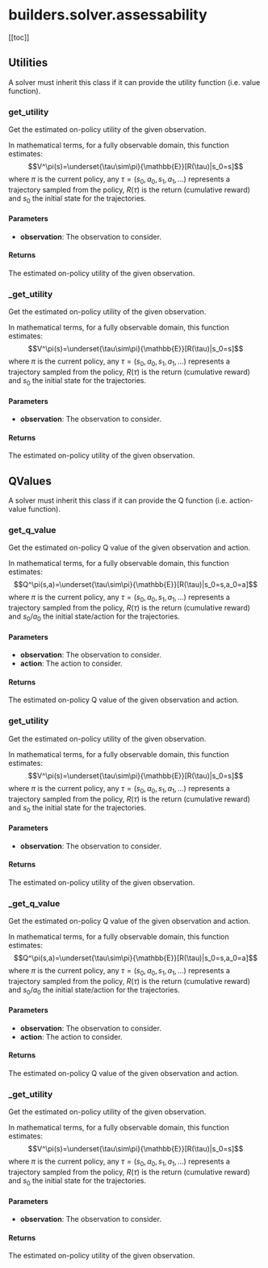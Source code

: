 # builders.solver.assessability

[[toc]]

## Utilities

A solver must inherit this class if it can provide the utility function (i.e. value function).

### get\_utility <Badge text="Utilities" type="tip"/>

<airlaps-signature name= "get_utility" :sig="{'params': [{'name': 'self'}, {'name': 'observation', 'annotation': 'D.T_agent[D.T_observation]'}], 'return': 'D.T_value'}"></airlaps-signature>

Get the estimated on-policy utility of the given observation.

In mathematical terms, for a fully observable domain, this function estimates:
$$V^\pi(s)=\underset{\tau\sim\pi}{\mathbb{E}}[R(\tau)|s_0=s]$$
where $\pi$ is the current policy, any $\tau=(s_0,a_0, s_1, a_1, ...)$ represents a trajectory sampled from
the policy, $R(\tau)$ is the return (cumulative reward) and $s_0$ the initial state for the trajectories.

#### Parameters
- **observation**: The observation to consider.

#### Returns
The estimated on-policy utility of the given observation.

### \_get\_utility <Badge text="Utilities" type="tip"/>

<airlaps-signature name= "_get_utility" :sig="{'params': [{'name': 'self'}, {'name': 'observation', 'annotation': 'D.T_agent[D.T_observation]'}], 'return': 'D.T_value'}"></airlaps-signature>

Get the estimated on-policy utility of the given observation.

In mathematical terms, for a fully observable domain, this function estimates:
$$V^\pi(s)=\underset{\tau\sim\pi}{\mathbb{E}}[R(\tau)|s_0=s]$$
where $\pi$ is the current policy, any $\tau=(s_0,a_0, s_1, a_1, ...)$ represents a trajectory sampled from
the policy, $R(\tau)$ is the return (cumulative reward) and $s_0$ the initial state for the trajectories.

#### Parameters
- **observation**: The observation to consider.

#### Returns
The estimated on-policy utility of the given observation.

## QValues

A solver must inherit this class if it can provide the Q function (i.e. action-value function).

### get\_q\_value <Badge text="QValues" type="tip"/>

<airlaps-signature name= "get_q_value" :sig="{'params': [{'name': 'self'}, {'name': 'observation', 'annotation': 'D.T_agent[D.T_observation]'}, {'name': 'action', 'annotation': 'D.T_agent[D.T_concurrency[D.T_event]]'}], 'return': 'D.T_value'}"></airlaps-signature>

Get the estimated on-policy Q value of the given observation and action.

In mathematical terms, for a fully observable domain, this function estimates:
$$Q^\pi(s,a)=\underset{\tau\sim\pi}{\mathbb{E}}[R(\tau)|s_0=s,a_0=a]$$
where $\pi$ is the current policy, any $\tau=(s_0,a_0, s_1, a_1, ...)$ represents a trajectory sampled from
the policy, $R(\tau)$ is the return (cumulative reward) and $s_0$/$a_0$ the initial state/action for the
trajectories.

#### Parameters
- **observation**: The observation to consider.
- **action**: The action to consider.

#### Returns
The estimated on-policy Q value of the given observation and action.

### get\_utility <Badge text="Utilities" type="warn"/>

<airlaps-signature name= "get_utility" :sig="{'params': [{'name': 'self'}, {'name': 'observation', 'annotation': 'D.T_agent[D.T_observation]'}], 'return': 'D.T_value'}"></airlaps-signature>

Get the estimated on-policy utility of the given observation.

In mathematical terms, for a fully observable domain, this function estimates:
$$V^\pi(s)=\underset{\tau\sim\pi}{\mathbb{E}}[R(\tau)|s_0=s]$$
where $\pi$ is the current policy, any $\tau=(s_0,a_0, s_1, a_1, ...)$ represents a trajectory sampled from
the policy, $R(\tau)$ is the return (cumulative reward) and $s_0$ the initial state for the trajectories.

#### Parameters
- **observation**: The observation to consider.

#### Returns
The estimated on-policy utility of the given observation.

### \_get\_q\_value <Badge text="QValues" type="tip"/>

<airlaps-signature name= "_get_q_value" :sig="{'params': [{'name': 'self'}, {'name': 'observation', 'annotation': 'D.T_agent[D.T_observation]'}, {'name': 'action', 'annotation': 'D.T_agent[D.T_concurrency[D.T_event]]'}], 'return': 'D.T_value'}"></airlaps-signature>

Get the estimated on-policy Q value of the given observation and action.

In mathematical terms, for a fully observable domain, this function estimates:
$$Q^\pi(s,a)=\underset{\tau\sim\pi}{\mathbb{E}}[R(\tau)|s_0=s,a_0=a]$$
where $\pi$ is the current policy, any $\tau=(s_0,a_0, s_1, a_1, ...)$ represents a trajectory sampled from
the policy, $R(\tau)$ is the return (cumulative reward) and $s_0$/$a_0$ the initial state/action for the
trajectories.

#### Parameters
- **observation**: The observation to consider.
- **action**: The action to consider.

#### Returns
The estimated on-policy Q value of the given observation and action.

### \_get\_utility <Badge text="Utilities" type="warn"/>

<airlaps-signature name= "_get_utility" :sig="{'params': [{'name': 'self'}, {'name': 'observation', 'annotation': 'D.T_agent[D.T_observation]'}], 'return': 'D.T_value'}"></airlaps-signature>

Get the estimated on-policy utility of the given observation.

In mathematical terms, for a fully observable domain, this function estimates:
$$V^\pi(s)=\underset{\tau\sim\pi}{\mathbb{E}}[R(\tau)|s_0=s]$$
where $\pi$ is the current policy, any $\tau=(s_0,a_0, s_1, a_1, ...)$ represents a trajectory sampled from
the policy, $R(\tau)$ is the return (cumulative reward) and $s_0$ the initial state for the trajectories.

#### Parameters
- **observation**: The observation to consider.

#### Returns
The estimated on-policy utility of the given observation.

